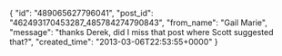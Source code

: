  {
   "id": "489065627796041",
   "post_id": "462493170453287_485784274790843",
   "from_name": "Gail Marie",
   "message": "thanks Derek, did I miss that post where Scott suggested that?",
   "created_time": "2013-03-06T22:53:55+0000"
 }
